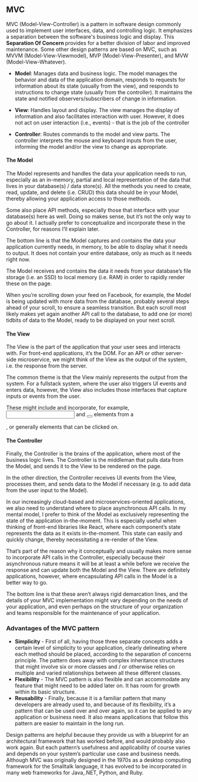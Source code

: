 ## MVC

MVC (Model-View-Controller) is a pattern in software design commonly used to implement user interfaces, data, and controlling logic. It emphasizes a separation between the software's business logic and display. This  <b>Separation Of Concern </b> provides for a better division of labor and improved maintenance. Some other design patterns are based on MVC, such as MVVM (Model-View-Viewmodel), MVP (Model-View-Presenter), and MVW (Model-View-Whatever).

- <b>Model</b>: Manages data and business logic.
The model manages the behavior and data of the application domain, responds to requests for information about its state (usually from the view), and responds to instructions to change state (usually from the controller). It maintains the state and notified observers/subscribers of change in information.

- <b>View</b>: Handles layout and display.
The view manages the display of information and also facilitates interaction with user. However, it does not act on user interaction (i.e., events) - that is the job of the controller

- <b>Controller</b>: Routes commands to the model and view parts.
The controller interprets the mouse and keyboard inputs from the user, informing the model and/or the view to change as appropriate.

#### The Model
The Model represents and handles the data your application needs to run, especially as an in-memory, partial and local representation of the data that lives in your database(s) / data store(s). All the methods you need to create, read, update, and delete (i.e. CRUD) this data should be in your Model, thereby allowing your application access to those methods.

Some also place API methods, especially those that interface with your database(s) here as well. Doing so makes sense, but it’s not the only way to go about it. I actually prefer to conceptualize and incorporate these in the Controller, for reasons I’ll explain later.

The bottom line is that the Model captures and contains the data your application currently needs, in memory, to be able to display what it needs to output. It does not contain your entire database, only as much as it needs right now.

The Model receives and contains the data it needs from your database’s file storage (i.e. an SSD) to local memory (i.e. RAM) in order to rapidly render these on the page.

When you’re scrolling down your feed on Facebook, for example, the Model is being updated with more data from the database, probably several steps ahead of your scroll, to ensure a seamless transition. But each scroll most likely makes yet again another API call to the database, to add one (or more) tidbits of data to the Model, ready to be displayed on your next scroll.

#### The View
The View is the part of the application that your user sees and interacts with. For front-end applications, it’s the DOM. For an API or other server-side microservice, we might think of the View as the output of the system, i.e. the response from the server.

The common theme is that the View mainly represents the output from the system. For a fullstack system, where the user also triggers UI events and enters data, however, the View also includes those interfaces that capture inputs or events from the user.

These might include and incorporate, for example, <input/> and <button></button> elements from a <form></form>, or generally elements that can be clicked on.

#### The Controller
Finally, the Controller is the brains of the application, where most of the business logic lives. The Controller is the middleman that pulls data from the Model, and sends it to the View to be rendered on the page.

In the other direction, the Controller receives UI events from the View, processes them, and sends data to the Model if necessary (e.g. to add data from the user input to the Model).

In our increasingly cloud-based and microservices-oriented applications, we also need to understand where to place asynchronous API calls. In my mental model, I prefer to think of the Model as exclusively representing the state of the application in-the-moment. This is especially useful when thinking of front-end libraries like React, where each component’s state represents the data as it exists in-the-moment. This state can easily and quickly change, thereby necessitating a re-render of the View.

That’s part of the reason why it conceptually and usually makes more sense to incorporate API calls in the Controller, especially because their asynchronous nature means it will be at least a while before we receive the response and can update both the Model and the View. There are definitely applications, however, where encapsulating API calls in the Model is a better way to go.

The bottom line is that these aren’t always rigid demarcation lines, and the details of your MVC implementation might vary depending on the needs of your application, and even perhaps on the structure of your organization and teams responsible for the maintenance of your application.


### Advantages of the MVC pattern

- <b>Simplicity</b> - First of all, having those three separate concepts adds a certain level of simplicity to your application, clearly delineating where each method should be placed, according to the separation of concerns principle. The pattern does away with complex inheritance structures that might involve six or more classes and / or otherwise relies on multiple and varied relationships between all these different classes.
- <b>Flexibility</b> - The MVC pattern is also flexible and can accommodate any feature that might need to be added later on. It has room for growth within its basic structure.
- <b>Reusability</b> - Finally, because it is a familiar pattern that many developers are already used to, and because of its flexibility, it’s a pattern that can be used over and over again, so it can be applied to any application or business need. It also means applications that follow this pattern are easier to maintain in the long run.

Design patterns are helpful because they provide us with a blueprint for an architectural framework that has worked before, and would probably also work again. But each pattern’s usefulness and applicability of course varies and depends on your system’s particular use case and business needs. Although MVC was originally designed in the 1970s as a desktop computing framework for the Smalltalk language, it has evolved to be incorporated in many web frameworks for Java,.NET, Python, and Ruby.